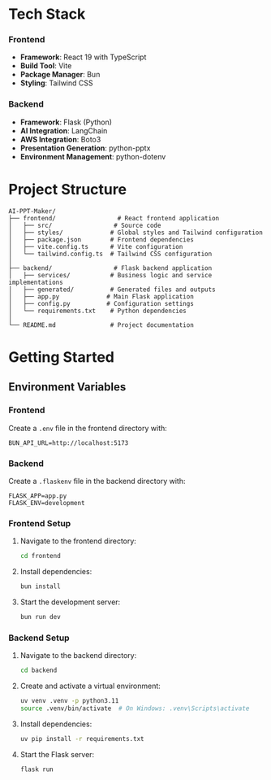 # Tech Stack

### Frontend

- **Framework**: React 19 with TypeScript
- **Build Tool**: Vite
- **Package Manager**: Bun
- **Styling**: Tailwind CSS

### Backend

- **Framework**: Flask (Python)
- **AI Integration**: LangChain
- **AWS Integration**: Boto3
- **Presentation Generation**: python-pptx
- **Environment Management**: python-dotenv

# Project Structure

```
AI-PPT-Maker/
├── frontend/                 # React frontend application
│   ├── src/                 # Source code
│   ├── styles/             # Global styles and Tailwind configuration
│   ├── package.json        # Frontend dependencies
│   ├── vite.config.ts      # Vite configuration
│   └── tailwind.config.ts  # Tailwind CSS configuration
│
├── backend/                 # Flask backend application
│   ├── services/           # Business logic and service implementations
│   ├── generated/          # Generated files and outputs
│   ├── app.py             # Main Flask application
│   ├── config.py          # Configuration settings
│   └── requirements.txt    # Python dependencies
│
└── README.md               # Project documentation
```

# Getting Started

## Environment Variables

### Frontend

Create a `.env` file in the frontend directory with:

```
BUN_API_URL=http://localhost:5173
```

### Backend

Create a `.flaskenv` file in the backend directory with:

```
FLASK_APP=app.py
FLASK_ENV=development
```

### Frontend Setup

1. Navigate to the frontend directory:
   ```bash
   cd frontend
   ```
2. Install dependencies:
   ```bash
   bun install
   ```
3. Start the development server:
   ```bash
   bun run dev
   ```

### Backend Setup

1. Navigate to the backend directory:
   ```bash
   cd backend
   ```
2. Create and activate a virtual environment:
   ```bash
   uv venv .venv -p python3.11
   source .venv/bin/activate  # On Windows: .venv\Scripts\activate
   ```
3. Install dependencies:
   ```bash
   uv pip install -r requirements.txt
   ```
4. Start the Flask server:
   ```bash
   flask run
   ```
